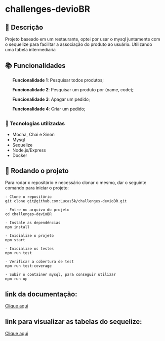 # challenges-devioBR

## :memo: Descrição
Projeto baseado em um restaurante, optei por usar o mysql juntamente com o sequelize para facilitar a associação do produto ao usuário. Utilizando uma tabela intermediaria


## :books: Funcionalidades
<ol><b>Funcionalidade 1</b>: Pesquisar todos produtos;</ol>
<ol><b>Funcionalidade 2</b>: Pesquisar um produto por (name, code);</ol>
<ol><b>Funcionalidade 3</b>: Apagar um pedido;</ol>
<ol><b>Funcionalidade 4</b>: Criar um pedido;</ol>


## <h3>:wrench: Tecnologias utilizadas</h3>
- Mocha, Chai e Sinon
- Mysql
- Sequelize
- Node.js/Express
- Docker

## :rocket: Rodando o projeto
Para rodar o repositório é necessário clonar o mesmo, dar o seguinte comando para iniciar o projeto:
```
- Clone o repositório
git clone git@github.com:Lucas5k/challenges-devioBR.git

- Entre no arquivo do projeto
cd challenges-devioBR

- Instale as dependências
npm install

- Inicialize o projeto
npm start

- Inicialize os testes
npm run test

- Verificar a cobertura de test
npm run test:coverage

- Subir o container mysql, para conseguir utilizar
npm run up

```
## link da documentação:

<a href="https://documenter.getpostman.com/view/25184771/2s935mtRAQ">Clique aqui</a><p></p>


## link para visualizar as tabelas do sequelize:

<a href="https://drive.google.com/file/d/1iISBsjaOUD_gJV2ID9pr3ctdlF_ic7Ec/view">Clique aqui</a><p></p>
